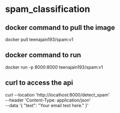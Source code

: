 # spam_classification

## docker command to pull the image

docker pull teenajain193/spam:v1

## docker command to run
docker run -p 8000:8000 teenajain193/spam:v1

## curl to access the api
curl --location 'http://localhost:8000/detect_spam' \
--header 'Content-Type: application/json' \
--data '{
    "text": "Your email text here."
}'
